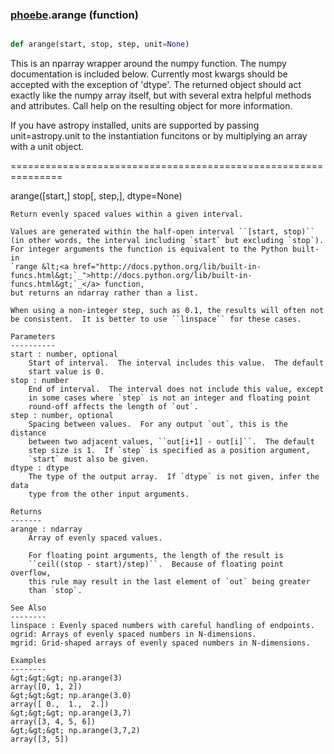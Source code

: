 ### [phoebe](phoebe.md).arange (function)


```py

def arange(start, stop, step, unit=None)

```



This is an nparray wrapper around the numpy function.  The
numpy documentation is included below.  Currently most kwargs
should be accepted with the exception of 'dtype'.  The returned
object should act exactly like the numpy array itself, but with
several extra helpful methods and attributes.  Call help on the
resulting object for more information.

If you have astropy installed, units are supported by passing unit=astropy.unit
to the instantiation funcitons or by multiplying an array with a unit object.

===============================================================


arange([start,] stop[, step,], dtype=None)

    Return evenly spaced values within a given interval.

    Values are generated within the half-open interval ``[start, stop)``
    (in other words, the interval including `start` but excluding `stop`).
    For integer arguments the function is equivalent to the Python built-in
    `range &lt;<a href="http://docs.python.org/lib/built-in-funcs.html&gt;`_">http://docs.python.org/lib/built-in-funcs.html&gt;`_</a> function,
    but returns an ndarray rather than a list.

    When using a non-integer step, such as 0.1, the results will often not
    be consistent.  It is better to use ``linspace`` for these cases.

    Parameters
    ----------
    start : number, optional
        Start of interval.  The interval includes this value.  The default
        start value is 0.
    stop : number
        End of interval.  The interval does not include this value, except
        in some cases where `step` is not an integer and floating point
        round-off affects the length of `out`.
    step : number, optional
        Spacing between values.  For any output `out`, this is the distance
        between two adjacent values, ``out[i+1] - out[i]``.  The default
        step size is 1.  If `step` is specified as a position argument,
        `start` must also be given.
    dtype : dtype
        The type of the output array.  If `dtype` is not given, infer the data
        type from the other input arguments.

    Returns
    -------
    arange : ndarray
        Array of evenly spaced values.

        For floating point arguments, the length of the result is
        ``ceil((stop - start)/step)``.  Because of floating point overflow,
        this rule may result in the last element of `out` being greater
        than `stop`.

    See Also
    --------
    linspace : Evenly spaced numbers with careful handling of endpoints.
    ogrid: Arrays of evenly spaced numbers in N-dimensions.
    mgrid: Grid-shaped arrays of evenly spaced numbers in N-dimensions.

    Examples
    --------
    &gt;&gt;&gt; np.arange(3)
    array([0, 1, 2])
    &gt;&gt;&gt; np.arange(3.0)
    array([ 0.,  1.,  2.])
    &gt;&gt;&gt; np.arange(3,7)
    array([3, 4, 5, 6])
    &gt;&gt;&gt; np.arange(3,7,2)
    array([3, 5])

